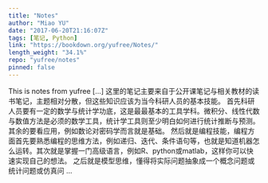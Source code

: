 ```yaml
---
title: "Notes"
author: "Miao YU"
date: "2017-06-20T21:16:07Z"
tags: [笔记, Python]
link: "https://bookdown.org/yufree/Notes/"
length_weight: "34.1%"
repo: "yufree/notes"
pinned: false
---
```


This is notes from yufree [...] 这里的笔记主要来自于公开课笔记与相关教材的读书笔记，主题相对分散，但这些知识应该为当今科研人员的基本技能。 首先科研人员要有一定的数学与统计学功底，这是最最基本的工具学科。微积分、线性代数与数值方法是必须的数学工具，统计学工具则至少明白如何进行统计推断与预测。其余的要看应用，例如数论对密码学而言就是基础。 然后就是编程技能，编程方面首先要熟悉编程的思维方法，例如递归、迭代、条件语句等，也就是知道机器怎么运转。其次就是掌握一门高级语言，例如R、python或matlab，这样你可以快速实现自己的想法。 之后就是模型思维，懂得将实际问题抽象成一个概念问题或统计问题或仿真问 ...
